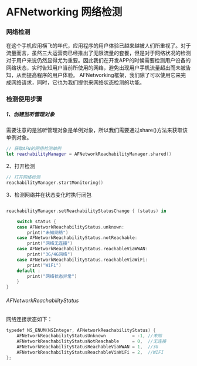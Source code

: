 # AFNetworking 网络检测

### 网络检测

在这个手机应用横飞的年代，应用程序的用户体验已越来越被人们所重视了。对于流量而言，虽然三大运营商已经推出了无限流量的套餐，但是对于网络状况的检测对于用户来说仍然显得尤为重要。因此我们在开发APP的时候需要检测用户设备的网络状态，实时告知用户当前所使用的网络，避免出现用户手机流量超出而未被告知，从而提高程序的用户体验。
AFNetworking框架，我们除了可以使用它来完成网络请求，同时，它也为我们提供来网络状态检测的功能。

### 检测使用步骤

##### 1、创建监听管理对象

需要注意的是监听管理对象是单例对象，所以我们需要通过share()方法来获取该单例对象。

```swift
// 获取AFN的网络检测单例
let reachabilityManager = AFNetworkReachabilityManager.shared()
```

2、打开检测


```swift
// 打开网络检测
reachabilityManager.startMonitoring()
```

3、检测网络并在状态变化时执行闭包


```swift

reachabilityManager.setReachabilityStatusChange { (status) in

    switch status {
    case AFNetworkReachabilityStatus.unknown:
        print("未知网络")
    case AFNetworkReachabilityStatus.notReachable:
        print("网络无连接")
    case AFNetworkReachabilityStatus.reachableViaWWAN:
        print("3G/4G网络")
    case AFNetworkReachabilityStatus.reachableViaWiFi:
        print("WiFi")
    default :
        print("网络状态异常")
    }
}
```

###### AFNetworkReachabilityStatus

网络连接状态如下：

```swift
typedef NS_ENUM(NSInteger, AFNetworkReachabilityStatus) {
    AFNetworkReachabilityStatusUnknown          = -1, //未知
    AFNetworkReachabilityStatusNotReachable     = 0,  //无连接
    AFNetworkReachabilityStatusReachableViaWWAN = 1,  //3G
    AFNetworkReachabilityStatusReachableViaWiFi = 2,  //WIFI
};
```


